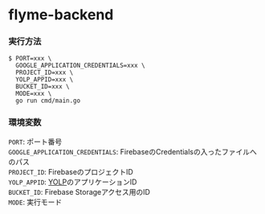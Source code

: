 # flyme-backend

### 実行方法

```
$ PORT=xxx \
  GOOGLE_APPLICATION_CREDENTIALS=xxx \
  PROJECT_ID=xxx \
  YOLP_APPID=xxx \
  BUCKET_ID=xxx \
  MODE=xxx \
  go run cmd/main.go
```

### 環境変数

`PORT`: ポート番号<br>
`GOOGLE_APPLICATION_CREDENTIALS`: FirebaseのCredentialsの入ったファイルへのパス<br>
`PROJECT_ID`: FirebaseのプロジェクトID<br>
`YOLP_APPID`: [YOLP](https://developer.yahoo.co.jp/webapi/map/)のアプリケーションID<br>
`BUCKET_ID`: Firebase Storageアクセス用のID<br>
`MODE`: 実行モード

<!-- ### クレジット

**YOLP**<br>
[Webサービス by Yahoo! JAPAN](https://developer.yahoo.co.jp/sitemap/) -->

